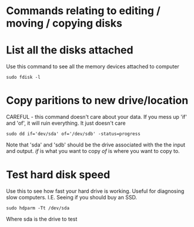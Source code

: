 # Commands relating to editing / moving / copying disks


# List all the disks attached

Use this command to see all the memory devices attached to computer

    sudo fdisk -l

# Copy paritions to new drive/location

CAREFUL - this command doesn't care about your data. If you mess up 'if' and
'of', it will ruin everything. It just doesn't care

    sudo dd if='dev/sda' of='/dev/sdb' -status=progress

Note that 'sda' and 'sdb' should be the drive associated with the the input and
output. *if* is what you want to copy *of* is where you want to copy to.


# Test hard disk speed

Use this to see how fast your hard drive is working. Useful for diagnosing slow
computers. I.E. Seeing if you should buy an SSD. 

    sudo hdparm -Tt /dev/sda

Where sda is the drive to test

